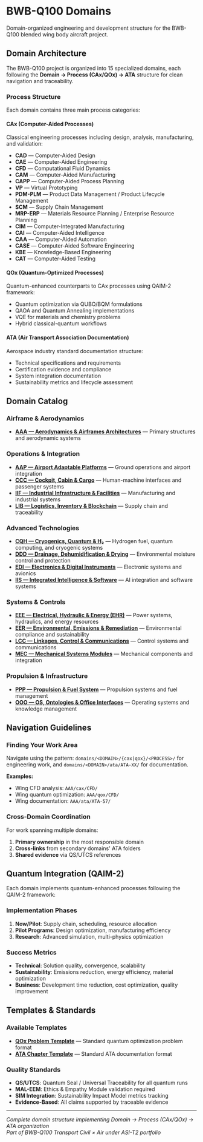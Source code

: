 # BWB-Q100 Domains

Domain-organized engineering and development structure for the BWB-Q100 blended wing body aircraft project.

## Domain Architecture

The BWB-Q100 project is organized into 15 specialized domains, each following the **Domain → Process (CAx/QOx) → ATA** structure for clean navigation and traceability.

### Process Structure

Each domain contains three main process categories:

#### CAx (Computer-Aided Processes)
Classical engineering processes including design, analysis, manufacturing, and validation:
- **CAD** — Computer-Aided Design
- **CAE** — Computer-Aided Engineering  
- **CFD** — Computational Fluid Dynamics
- **CAM** — Computer-Aided Manufacturing
- **CAPP** — Computer-Aided Process Planning
- **VP** — Virtual Prototyping
- **PDM-PLM** — Product Data Management / Product Lifecycle Management
- **SCM** — Supply Chain Management
- **MRP-ERP** — Materials Resource Planning / Enterprise Resource Planning
- **CIM** — Computer-Integrated Manufacturing
- **CAI** — Computer-Aided Intelligence
- **CAA** — Computer-Aided Automation
- **CASE** — Computer-Aided Software Engineering
- **KBE** — Knowledge-Based Engineering
- **CAT** — Computer-Aided Testing

#### QOx (Quantum-Optimized Processes)
Quantum-enhanced counterparts to CAx processes using QAIM-2 framework:
- Quantum optimization via QUBO/BQM formulations
- QAOA and Quantum Annealing implementations
- VQE for materials and chemistry problems
- Hybrid classical-quantum workflows

#### ATA (Air Transport Association Documentation)
Aerospace industry standard documentation structure:
- Technical specifications and requirements
- Certification evidence and compliance
- System integration documentation
- Sustainability metrics and lifecycle assessment

## Domain Catalog

### Airframe & Aerodynamics
- **[AAA — Aerodynamics & Airframes Architectures](./AAA/)** — Primary structures and aerodynamic systems

### Operations & Integration
- **[AAP — Airport Adaptable Platforms](./AAP/)** — Ground operations and airport integration
- **[CCC — Cockpit, Cabin & Cargo](./CCC/)** — Human-machine interfaces and passenger systems
- **[IIF — Industrial Infrastructure & Facilities](./IIF/)** — Manufacturing and industrial systems
- **[LIB — Logistics, Inventory & Blockchain](./LIB/)** — Supply chain and traceability

### Advanced Technologies
- **[CQH — Cryogenics, Quantum & H₂](./CQH/)** — Hydrogen fuel, quantum computing, and cryogenic systems
- **[DDD — Drainage, Dehumidification & Drying](./DDD/)** — Environmental moisture control and protection
- **[EDI — Electronics & Digital Instruments](./EDI/)** — Electronic systems and avionics
- **[IIS — Integrated Intelligence & Software](./IIS/)** — AI integration and software systems

### Systems & Controls
- **[EEE — Electrical, Hydraulic & Energy (EHR)](./EEE/)** — Power systems, hydraulics, and energy resources
- **[EER — Environmental, Emissions & Remediation](./EER/)** — Environmental compliance and sustainability
- **[LCC — Linkages, Control & Communications](./LCC/)** — Control systems and communications
- **[MEC — Mechanical Systems Modules](./MEC/)** — Mechanical components and integration

### Propulsion & Infrastructure
- **[PPP — Propulsion & Fuel System](./PPP/)** — Propulsion systems and fuel management
- **[OOO — OS, Ontologies & Office Interfaces](./OOO/)** — Operating systems and knowledge management

## Navigation Guidelines

### Finding Your Work Area
Navigate using the pattern: `domains/<DOMAIN>/{cax|qox}/<PROCESS>/` for engineering work, and `domains/<DOMAIN>/ata/ATA-XX/` for documentation.

**Examples:**
- Wing CFD analysis: `AAA/cax/CFD/`
- Wing quantum optimization: `AAA/qox/CFD/`  
- Wing documentation: `AAA/ata/ATA-57/`

### Cross-Domain Coordination
For work spanning multiple domains:
1. **Primary ownership** in the most responsible domain
2. **Cross-links** from secondary domains' ATA folders
3. **Shared evidence** via QS/UTCS references

## Quantum Integration (QAIM-2)

Each domain implements quantum-enhanced processes following the QAIM-2 framework:

### Implementation Phases
1. **Now/Pilot**: Supply chain, scheduling, resource allocation
2. **Pilot Programs**: Design optimization, manufacturing efficiency
3. **Research**: Advanced simulation, multi-physics optimization

### Success Metrics
- **Technical**: Solution quality, convergence, scalability
- **Sustainability**: Emissions reduction, energy efficiency, material optimization
- **Business**: Development time reduction, cost optimization, quality improvement

## Templates & Standards

### Available Templates
- **[QOx Problem Template](../_templates/qox_problem_template.json)** — Standard quantum optimization problem format
- **[ATA Chapter Template](../_templates/ata_chapter_template.md)** — Standard ATA documentation format

### Quality Standards
- **QS/UTCS**: Quantum Seal / Universal Traceability for all quantum runs
- **MAL-EEM**: Ethics & Empathy Module validation required
- **SIM Integration**: Sustainability Impact Model metrics tracking
- **Evidence-Based**: All claims supported by traceable evidence

---

*Complete domain structure implementing Domain → Process (CAx/QOx) → ATA organization*  
*Part of BWB-Q100 Transport Civil × Air under ASI-T2 portfolio*
